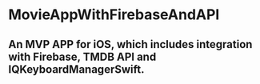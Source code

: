 # MovieAppWithFirebaseAndAPI

## An MVP APP for iOS, which includes integration with Firebase, TMDB API and IQKeyboardManagerSwift.
